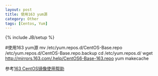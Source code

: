 ```yaml
---
layout: post
title: 使用163 yum源
category: Other
tags: [Centos, Yum]
---
```

{% include JB/setup %}


#使用163 yum源
	 mv /etc/yum.repos.d/CentOS-Base.repo /etc/yum.repos.d/CentOS-Base.repo.backup
	 cd /etc/yum.repos.d/
	 wget http://mirrors.163.com/.help/CentOS6-Base-163.repo 
	 yum makecache

参考[163 CentOS镜像使用帮助](http://mirrors.163.com/.help/centos.html)